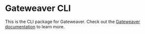 # Gateweaver CLI

This is the CLI package for Gateweaver. Check out the [Gateweaver documentation](https://gateweaver.io/docs/getting-started) to learn more.
